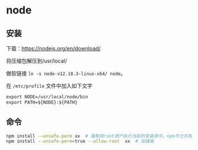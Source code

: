 # node

## 安装

下载：https://nodejs.org/en/download/

将压缩包解压到/usr/local/

做软链接 `ln -s node-v12.18.3-linux-x64/ node`。

在 `/etc/profile` 文件中加入如下文字

``` txt
export NODE=/usr/local/node/bin
export PATH=${NODE}:${PATH}
```

## 命令

``` bash
npm install -–unsafe-perm xx  # 强制用root用户执行当前的安装命令。npm不允许用root运行。当使用root运行时，会自动切换到nobody用户。碰到一些需要权限的操作时，则权限不够。
npm install --unsafe-perm=true --allow-root  xx  # 加强版
```